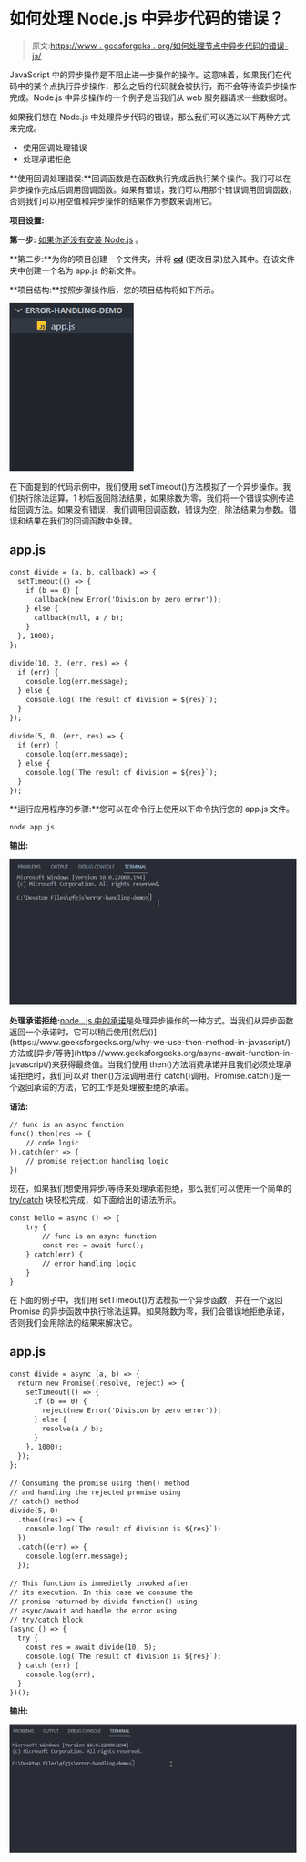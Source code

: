# 如何处理 Node.js 中异步代码的错误？

> 原文:[https://www . geesforgeks . org/如何处理节点中异步代码的错误-js/](https://www.geeksforgeeks.org/how-to-handle-errors-for-async-code-in-node-js/)

JavaScript 中的异步操作是不阻止进一步操作的操作。这意味着，如果我们在代码中的某个点执行异步操作，那么之后的代码就会被执行，而不会等待该异步操作完成。Node.js 中异步操作的一个例子是当我们从 web 服务器请求一些数据时。

如果我们想在 Node.js 中处理异步代码的错误，那么我们可以通过以下两种方式来完成。

*   使用回调处理错误
*   处理承诺拒绝

**使用回调处理错误:**回调函数是在函数执行完成后执行某个操作。我们可以在异步操作完成后调用回调函数。如果有错误，我们可以用那个错误调用回调函数，否则我们可以用空值和异步操作的结果作为参数来调用它。

**项目设置:**

**第一步:** [如果你还没有安装 Node.js](https://www.geeksforgeeks.org/installation-of-node-js-on-windows/) 。

**第二步:**为你的项目创建一个文件夹，并将 [**cd**](https://www.geeksforgeeks.org/cd-command-in-linux-with-examples/) (更改目录)放入其中。在该文件夹中创建一个名为 app.js 的新文件。

**项目结构:**按照步骤操作后，您的项目结构将如下所示。

![](img/b6f58d26f8dd39a95b0024d8409c7377.png)

在下面提到的代码示例中，我们使用 setTimeout()方法模拟了一个异步操作。我们执行除法运算，1 秒后返回除法结果，如果除数为零，我们将一个错误实例传递给回调方法。如果没有错误，我们调用回调函数，错误为空，除法结果为参数。错误和结果在我们的回调函数中处理。

## app.js

```
const divide = (a, b, callback) => {
  setTimeout(() => {
    if (b == 0) {
      callback(new Error('Division by zero error'));
    } else {
      callback(null, a / b);
    }
  }, 1000);
};

divide(10, 2, (err, res) => {
  if (err) {
    console.log(err.message);
  } else {
    console.log(`The result of division = ${res}`);
  }
});

divide(5, 0, (err, res) => {
  if (err) {
    console.log(err.message);
  } else {
    console.log(`The result of division = ${res}`);
  }
});
```

**运行应用程序的步骤:**您可以在命令行上使用以下命令执行您的 app.js 文件。

```
node app.js
```

**输出:**

![](img/a58756cbd57aeb196a5ea1cb3f3f6c7e.png)

**处理承诺拒绝:**[node . js 中的承诺](https://www.geeksforgeeks.org/promises-in-node-js/#:~:text=A%20Promise%20in%20Node%20means,callbacks%2C%20promises%20can%20be%20chained.)是处理异步操作的一种方式。当我们从异步函数返回一个承诺时，它可以稍后使用[然后()](https://www.geeksforgeeks.org/why-we-use-then-method-in-javascript/)方法或[异步/等待](https://www.geeksforgeeks.org/async-await-function-in-javascript/)来获得最终值。当我们使用 then()方法消费承诺并且我们必须处理承诺拒绝时，我们可以对 then()方法调用进行 catch()调用。Promise.catch()是一个返回承诺的方法，它的工作是处理被拒绝的承诺。

**语法:**

```
// func is an async function
func().then(res => {   
    // code logic
}).catch(err => {
    // promise rejection handling logic
})
```

现在，如果我们想使用异步/等待来处理承诺拒绝，那么我们可以使用一个简单的 [try/catch](https://www.geeksforgeeks.org/javascript-errors-throw-and-try-to-catch/) 块轻松完成，如下面给出的语法所示。

```
const hello = async () => {
    try {
        // func is an async function
        const res = await func();
    } catch(err) {
        // error handling logic
    }
}
```

在下面的例子中，我们用 setTimeout()方法模拟一个异步函数，并在一个返回 Promise 的异步函数中执行除法运算。如果除数为零，我们会错误地拒绝承诺，否则我们会用除法的结果来解决它。

## app.js

```
const divide = async (a, b) => {
  return new Promise((resolve, reject) => {
    setTimeout(() => {
      if (b == 0) {
        reject(new Error('Division by zero error'));
      } else {
        resolve(a / b);
      }
    }, 1000);
  });
};

// Consuming the promise using then() method
// and handling the rejected promise using
// catch() method
divide(5, 0)
  .then((res) => {
    console.log(`The result of division is ${res}`);
  })
  .catch((err) => {
    console.log(err.message);
  });

// This function is immedietly invoked after
// its execution. In this case we consume the
// promise returned by divide function() using
// async/await and handle the error using
// try/catch block
(async () => {
  try {
    const res = await divide(10, 5);
    console.log(`The result of division is ${res}`);
  } catch (err) {
    console.log(err);
  }
})();
```

**输出:**

![](img/4b6040912a881215bdf36a012e732aad.png)